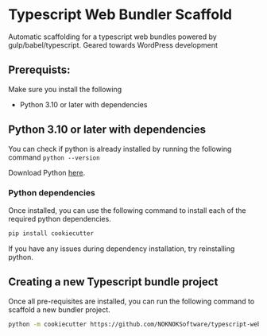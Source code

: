 # Typescript Web Bundler Scaffold
Automatic scaffolding for a typescript web bundles powered by gulp/babel/typescript. Geared towards WordPress development

## Prerequists:
Make sure you install the following
- Python 3.10 or later with dependencies

## Python 3.10 or later with dependencies
You can check if python is already installed by running the following command ```python --version```

Download Python [here](https://www.python.org/downloads/). 

### Python dependencies
Once installed, you can use the following command to install each of the required python dependencies.
``` sh
pip install cookiecutter
```

If you have any issues during dependency installation, try reinstalling python.


## Creating a new Typescript bundle project
Once all pre-requisites are installed, you can run the following command to scaffold a new bundler project.
``` sh
python -m cookiecutter https://github.com/NOKNOKSoftware/typescript-web-bundler-scaffold
```

